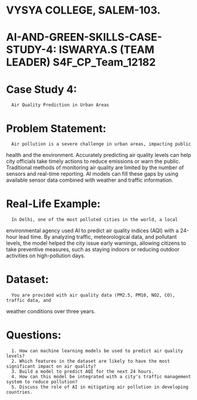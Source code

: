 # VYSYA COLLEGE, SALEM-103. 
# AI-AND-GREEN-SKILLS-CASE-STUDY-4: ISWARYA.S (TEAM LEADER) S4F_CP_Team_12182

# Case Study 4: 
      Air Quality Prediction in Urban Areas
# Problem Statement: 
      Air pollution is a severe challenge in urban areas, impacting public
health and the environment. Accurately predicting air quality levels can help city officials
take timely actions to reduce emissions or warn the public. Traditional methods of monitoring
air quality are limited by the number of sensors and real-time reporting. AI models can fill
these gaps by using available sensor data combined with weather and traffic information.
# Real-Life Example: 
      In Delhi, one of the most polluted cities in the world, a local
environmental agency used AI to predict air quality indices (AQI) with a 24-hour lead time.
By analyzing traffic, meteorological data, and pollutant levels, the model helped the city issue
early warnings, allowing citizens to take preventive measures, such as staying indoors or
reducing outdoor activities on high-pollution days.
# Dataset: 
      You are provided with air quality data (PM2.5, PM10, NO2, CO), traffic data, and
weather conditions over three years.
# Questions:
      1. How can machine learning models be used to predict air quality levels?
      2. Which features in the dataset are likely to have the most significant impact on air quality?
      3. Build a model to predict AQI for the next 24 hours.
      4. How can this model be integrated with a city's traffic management system to reduce pollution?
      5. Discuss the role of AI in mitigating air pollution in developing countries.

